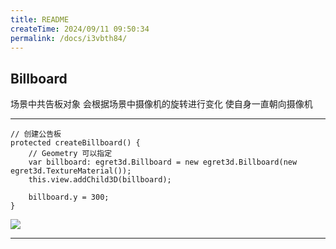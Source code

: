 ```yaml
---
title: README
createTime: 2024/09/11 09:50:34
permalink: /docs/i3vbth84/
---
```

Billboard 
----------

场景中共告板对象 会根据场景中摄像机的旋转进行变化 使自身一直朝向摄像机
 
----------

    // 创建公告板
    protected createBillboard() {
        // Geometry 可以指定 
        var billboard: egret3d.Billboard = new egret3d.Billboard(new egret3d.TextureMaterial());
        this.view.addChild3D(billboard);

        billboard.y = 300;
    }


![](Img_1.gif)

----------